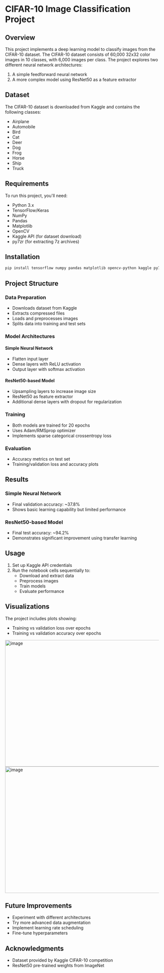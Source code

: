 # CIFAR-10 Image Classification Project

## Overview
This project implements a deep learning model to classify images from the CIFAR-10 dataset. The CIFAR-10 dataset consists of 60,000 32x32 color images in 10 classes, with 6,000 images per class. The project explores two different neural network architectures:
1. A simple feedforward neural network
2. A more complex model using ResNet50 as a feature extractor

## Dataset
The CIFAR-10 dataset is downloaded from Kaggle and contains the following classes:
- Airplane
- Automobile
- Bird
- Cat
- Deer
- Dog
- Frog
- Horse
- Ship
- Truck

## Requirements
To run this project, you'll need:
- Python 3.x
- TensorFlow/Keras
- NumPy
- Pandas
- Matplotlib
- OpenCV
- Kaggle API (for dataset download)
- py7zr (for extracting 7z archives)

## Installation
```bash
pip install tensorflow numpy pandas matplotlib opencv-python kaggle py7zr
```
## Project Structure

### Data Preparation
- Downloads dataset from Kaggle
- Extracts compressed files
- Loads and preprocesses images
- Splits data into training and test sets

### Model Architectures

#### Simple Neural Network
- Flatten input layer
- Dense layers with ReLU activation
- Output layer with softmax activation

#### ResNet50-based Model
- Upsampling layers to increase image size
- ResNet50 as feature extractor
- Additional dense layers with dropout for regularization

### Training
- Both models are trained for 20 epochs
- Uses Adam/RMSprop optimizer
- Implements sparse categorical crossentropy loss

### Evaluation
- Accuracy metrics on test set
- Training/validation loss and accuracy plots

## Results

### Simple Neural Network
- Final validation accuracy: ~37.8%
- Shows basic learning capability but limited performance

### ResNet50-based Model
- Final test accuracy: ~94.2%
- Demonstrates significant improvement using transfer learning

## Usage
1. Set up Kaggle API credentials
2. Run the notebook cells sequentially to:
   - Download and extract data
   - Preprocess images
   - Train models
   - Evaluate performance

## Visualizations
The project includes plots showing:
- Training vs validation loss over epochs
- Training vs validation accuracy over epochs
<img width="547" height="413" alt="image" src="https://github.com/user-attachments/assets/7e0b17ff-b6cc-4758-92e4-817dcd4e0b6a" />
<img width="547" height="413" alt="image" src="https://github.com/user-attachments/assets/0810e62c-6e25-414d-9934-d9721dc84e93" />



## Future Improvements
- Experiment with different architectures
- Try more advanced data augmentation
- Implement learning rate scheduling
- Fine-tune hyperparameters

## Acknowledgments
- Dataset provided by Kaggle CIFAR-10 competition
- ResNet50 pre-trained weights from ImageNet
